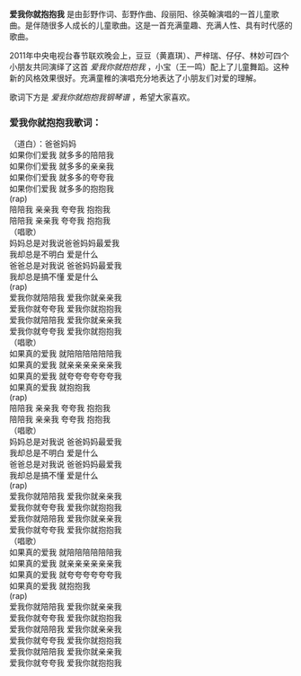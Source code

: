 

**爱我你就抱抱我** 是由彭野作词、彭野作曲、段丽阳、徐英翰演唱的一首儿童歌曲。是伴随很多人成长的儿童歌曲。这是一首充满童趣、充满人性、具有时代感的歌曲。

2011年中央电视台春节联欢晚会上，豆豆（黄嘉琪）、严梓瑞、仔仔、林妙可四个小朋友共同演绎了这首 _爱我你就抱抱我_
，小宝（王一鸣）配上了儿童舞蹈。这种新的风格效果很好。充满童稚的演唱充分地表达了小朋友们对爱的理解。

歌词下方是 _爱我你就抱抱我钢琴谱_ ，希望大家喜欢。

### 爱我你就抱抱我歌词：

（道白）：爸爸妈妈  
如果你们爱我 就多多的陪陪我  
如果你们爱我 就多多的亲亲我  
如果你们爱我 就多多的夸夸我  
如果你们爱我 就多多的抱抱我  
(rap)  
陪陪我 亲亲我 夸夸我 抱抱我  
陪陪我 亲亲我 夸夸我 抱抱我  
（唱歌）  
妈妈总是对我说爸爸妈妈最爱我  
我却总是不明白 爱是什么  
爸爸总是对我说 爸爸妈妈最爱我  
我却总是搞不懂 爱是什么  
(rap)  
爱我你就陪陪我 爱我你就亲亲我  
爱我你就夸夸我 爱我你就抱抱我  
爱我你就陪陪我 爱我你就亲亲我  
爱我你就夸夸我 爱我你就抱抱我  
（唱歌）  
如果真的爱我 就陪陪陪陪陪陪我  
如果真的爱我 就亲亲亲亲亲亲我  
如果真的爱我 就夸夸夸夸夸夸我  
如果真的爱我 就抱抱我  
(rap)  
陪陪我 亲亲我 夸夸我 抱抱我  
陪陪我 亲亲我 夸夸我 抱抱我  
（唱歌）  
妈妈总是对我说 爸爸妈妈最爱我  
我却总是不明白 爱是什么  
爸爸总是对我说 爸爸妈妈最爱我  
我却总是搞不懂 爱是什么  
(rap)  
爱我你就陪陪我 爱我你就亲亲我  
爱我你就夸夸我 爱我你就抱抱我  
爱我你就陪陪我 爱我你就亲亲我  
爱我你就夸夸我 爱我你就抱抱我  
（唱歌）  
如果真的爱我 就陪陪陪陪陪陪我  
如果真的爱我 就亲亲亲亲亲亲我  
如果真的爱我 就夸夸夸夸夸夸我  
如果真的爱我 就抱抱我  
(rap)  
爱我你就陪陪我 爱我你就亲亲我  
爱我你就夸夸我 爱我你就抱抱我  
爱我你就陪陪我 爱我你就亲亲我  
爱我你就夸夸我 爱我你就抱抱我  
爱我你就陪陪我 爱我你就亲亲我  
爱我你就夸夸我 爱我你就抱抱我

